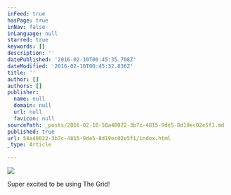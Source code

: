 ```yaml
---
inFeed: true
hasPage: true
inNav: false
inLanguage: null
starred: true
keywords: []
description: ''
datePublished: '2016-02-10T00:45:35.708Z'
dateModified: '2016-02-10T00:45:32.836Z'
title: ''
author: []
authors: []
publisher:
  name: null
  domain: null
  url: null
  favicon: null
sourcePath: _posts/2016-02-10-58a48022-3b7c-4815-9de5-8d19ec02e5f1.md
published: true
url: 58a48022-3b7c-4815-9de5-8d19ec02e5f1/index.html
_type: Article

---
```

![](https://the-grid-user-content.s3-us-west-2.amazonaws.com/b587e51d-e8b7-4ec2-8e84-e3dc6fa8a152.jpg)

Super excited to be using The Grid!